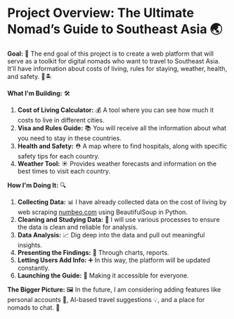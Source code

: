 # Project Overview: The Ultimate Nomad’s Guide to Southeast Asia 🌏

**Goal:** 🎯
The end goal of this project is to create a web platform that will serve as a toolkit for digital nomads who want to travel to Southeast Asia. It'll have information about costs of living, rules for staying, weather, health, and safety. 💼🏝️

**What I'm Building:** 🛠️
1. **Cost of Living Calculator:** 💰 A tool where you can see how much it costs to live in different cities. 
2. **Visa and Rules Guide:** 📚 You will receive all the information about what you need to stay in these countries. 
3. **Health and Safety:** ⛑️ A map where to find hospitals, along with specific safety tips for each country. 
4. **Weather Tool:** ☀️ Provides weather forecasts and information on the best times to visit each country. 

**How I'm Doing It:** 🔍
1. **Collecting Data:** 📊 I have already collected data on the cost of living by web scraping [numbeo.com](http://www.numbeo.com) using BeautifulSoup in Python. 
2. **Cleaning and Studying Data:** 🧹 I will use various processes to ensure the data is clean and reliable for analysis. 
3. **Data Analysis:** 📈 Dig deep into the data and pull out meaningful insights. 
4. **Presenting the Findings:** 📑 Through charts, reports. 
5. **Letting Users Add Info:** ➕ In this way, the platform will be updated constantly. 
6. **Launching the Guide:** 🚀 Making it accessible for everyone. 

**The Bigger Picture:** 🖼️
In the future, I am considering adding features like personal accounts 👤, AI-based travel suggestions 💡, and a place for nomads to chat. 💬

